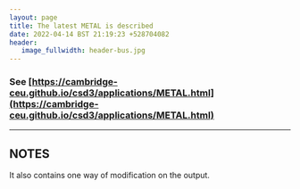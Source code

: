 ```yaml
---
layout: page
title: The latest METAL is described
date: 2022-04-14 BST 21:19:23 +528704082
header:
   image_fullwidth: header-bus.jpg
---
```


### See [https://cambridge-ceu.github.io/csd3/applications/METAL.html](https://cambridge-ceu.github.io/csd3/applications/METAL.html)

<!--more-->

---

## NOTES

It also contains one way of modification on the output.
